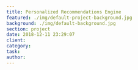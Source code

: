 ```yaml
---
title: Personalized Recommendations Engine
featured: ./img/default-project-background.jpg
background: ./img/default-background.jpg
section: project
date: 2018-12-11 23:29:07
client:
category:
task:
author:
---
```

